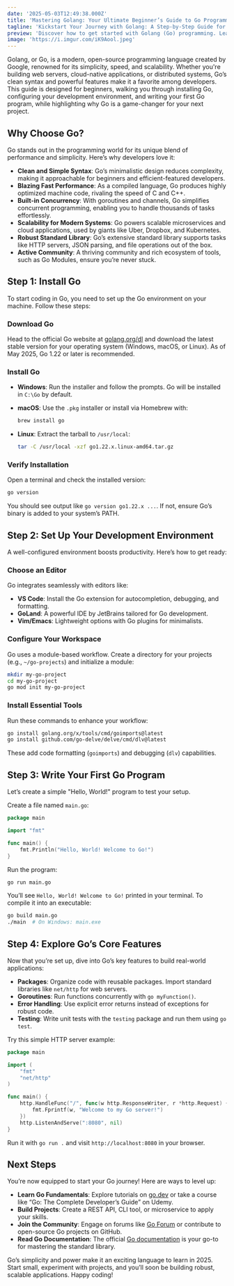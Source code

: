 ```yaml
---
date: '2025-05-03T12:49:38.000Z'
title: 'Mastering Golang: Your Ultimate Beginner’s Guide to Go Programming'
tagline: 'Kickstart Your Journey with Golang: A Step-by-Step Guide for Beginners'
preview: 'Discover how to get started with Golang (Go) programming. Learn to install Go, set up your environment, and build your first application with this comprehensive beginner’s guide.'
image: 'https://i.imgur.com/iK9Aool.jpeg'
---
```


Golang, or Go, is a modern, open-source programming language created by Google, renowned for its simplicity, speed, and scalability. Whether you're building web servers, cloud-native applications, or distributed systems, Go’s clean syntax and powerful features make it a favorite among developers. This guide is designed for beginners, walking you through installing Go, configuring your development environment, and writing your first Go program, while highlighting why Go is a game-changer for your next project.

## Why Choose Go?

Go stands out in the programming world for its unique blend of performance and simplicity. Here’s why developers love it:

- **Clean and Simple Syntax**: Go’s minimalistic design reduces complexity, making it approachable for beginners and efficient-featured developers.
- **Blazing Fast Performance**: As a compiled language, Go produces highly optimized machine code, rivaling the speed of C and C++.
- **Built-in Concurrency**: With goroutines and channels, Go simplifies concurrent programming, enabling you to handle thousands of tasks effortlessly.
- **Scalability for Modern Systems**: Go powers scalable microservices and cloud applications, used by giants like Uber, Dropbox, and Kubernetes.
- **Robust Standard Library**: Go’s extensive standard library supports tasks like HTTP servers, JSON parsing, and file operations out of the box.
- **Active Community**: A thriving community and rich ecosystem of tools, such as Go Modules, ensure you’re never stuck.

## Step 1: Install Go

To start coding in Go, you need to set up the Go environment on your machine. Follow these steps:

### Download Go

Head to the official Go website at [golang.org/dl](https://golang.org/dl) and download the latest stable version for your operating system (Windows, macOS, or Linux). As of May 2025, Go 1.22 or later is recommended.

### Install Go

- **Windows**: Run the installer and follow the prompts. Go will be installed in `C:\Go` by default.
- **macOS**: Use the `.pkg` installer or install via Homebrew with:

  ```bash
  brew install go
  ```

- **Linux**: Extract the tarball to `/usr/local`:

  ```bash
  tar -C /usr/local -xzf go1.22.x.linux-amd64.tar.gz
  ```

### Verify Installation

Open a terminal and check the installed version:

```bash
go version
```

You should see output like `go version go1.22.x ...`. If not, ensure Go’s binary is added to your system’s PATH.

## Step 2: Set Up Your Development Environment

A well-configured environment boosts productivity. Here’s how to get ready:

### Choose an Editor

Go integrates seamlessly with editors like:

- **VS Code**: Install the Go extension for autocompletion, debugging, and formatting.
- **GoLand**: A powerful IDE by JetBrains tailored for Go development.
- **Vim/Emacs**: Lightweight options with Go plugins for minimalists.

### Configure Your Workspace

Go uses a module-based workflow. Create a directory for your projects (e.g., `~/go-projects`) and initialize a module:

```bash
mkdir my-go-project
cd my-go-project
go mod init my-go-project
```

### Install Essential Tools

Run these commands to enhance your workflow:

```bash
go install golang.org/x/tools/cmd/goimports@latest
go install github.com/go-delve/delve/cmd/dlv@latest
```

These add code formatting (`goimports`) and debugging (`dlv`) capabilities.

## Step 3: Write Your First Go Program

Let’s create a simple "Hello, World!" program to test your setup.

Create a file named `main.go`:

```go
package main

import "fmt"

func main() {
    fmt.Println("Hello, World! Welcome to Go!")
}
```

Run the program:

```bash
go run main.go
```

You’ll see `Hello, World! Welcome to Go!` printed in your terminal. To compile it into an executable:

```bash
go build main.go
./main  # On Windows: main.exe
```

## Step 4: Explore Go’s Core Features

Now that you’re set up, dive into Go’s key features to build real-world applications:

- **Packages**: Organize code with reusable packages. Import standard libraries like `net/http` for web servers.
- **Goroutines**: Run functions concurrently with `go myFunction()`.
- **Error Handling**: Use explicit error returns instead of exceptions for robust code.
- **Testing**: Write unit tests with the `testing` package and run them using `go test`.

Try this simple HTTP server example:

```go
package main

import (
    "fmt"
    "net/http"
)

func main() {
    http.HandleFunc("/", func(w http.ResponseWriter, r *http.Request) {
        fmt.Fprintf(w, "Welcome to my Go server!")
    })
    http.ListenAndServe(":8080", nil)
}
```

Run it with `go run .` and visit `http://localhost:8080` in your browser.

## Next Steps

You’re now equipped to start your Go journey! Here are ways to level up:

- **Learn Go Fundamentals**: Explore tutorials on [go.dev](https://go.dev) or take a course like “Go: The Complete Developer’s Guide” on Udemy.
- **Build Projects**: Create a REST API, CLI tool, or microservice to apply your skills.
- **Join the Community**: Engage on forums like [Go Forum](https://forum.golangbridge.org) or contribute to open-source Go projects on GitHub.
- **Read Go Documentation**: The official [Go documentation](https://pkg.go.dev/std) is your go-to for mastering the standard library.

Go’s simplicity and power make it an exciting language to learn in 2025. Start small, experiment with projects, and you’ll soon be building robust, scalable applications. Happy coding!

